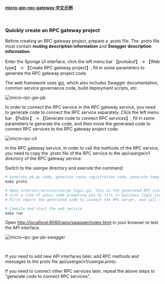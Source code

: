 [**micro-gin-rpc-gateway 中文示例**](https://www.bilibili.com/read/cv23189890)

<br>

### Quickly create an RPC gateway project

Before creating an RPC gateway project, prepare a .proto file. The .proto file must contain **routing description information** and **Swagger description information**.

Enter the Sponge UI interface, click the left menu bar 【protobuf】 → 【Web type】 → 【Create RPC gateway project】, fill in some parameters to generate the RPC gateway project code.

The web framework uses [gin](https://github.com/gin-gonic/gin), which also includes Swagger documentation, common service governance code, build deployment scripts, etc.

![micro-rpc-gw-pb](https://raw.githubusercontent.com/zhufuyi/sponge_examples/main/assets/en_micro-rpc-gw-pb.png)

In order to connect the RPC service in the RPC gateway service, you need to generate code to connect the RPC service separately. Click the left menu bar 【Public】 → 【Generate code to connect RPC services】, fill in some parameters to generate the code, and then move the generated code to connect RPC services to the RPC gateway project code.

![micro-rpc-cli](https://raw.githubusercontent.com/zhufuyi/sponge_examples/main/assets/en_micro-rpc-cli.png)

In the RPC gateway service, in order to call the methods of the RPC service, you need to copy the .proto file of the RPC service to the api/usergw/v1 directory of the RPC gateway service.

Switch to the usergw directory and execute the command:

```bash
# Generate pb.go code, generate route registration code, generate template code, and generate Swagger documentation 
make proto  

# Open internal/service/usergw_logic.go, this is the generated API interface code, 
# with a line of panic code prompting you to fill in business logic code. 
# First import the generated code to connect the RPC server, and call the RPC service method in the business logic.

# Compile and start the web service
make run
```
Open [http://localhost:8080/apis/swagger/index.html](http://localhost:8080/apis/swagger/index.html) in your browser to test the API interface.

![micro-rpc-gw-pb-swagger](https://raw.githubusercontent.com/zhufuyi/sponge_examples/main/assets/micro-rpc-gw-pb-swagger.png)

<br>

If you need to add new API interfaces later, add RPC methods and messages to the proto file api/usergw/v1/usergw.proto.

If you need to connect other RPC services later, repeat the above steps to "generate code to connect RPC services". 
